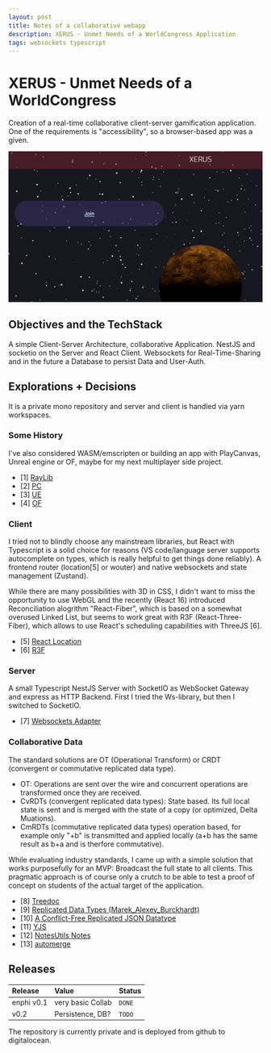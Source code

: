 ```yaml
---
layout: post
title: Notes of a collaborative webapp 
description: XERUS - Unmet Needs of a WorldCongress Application     
tags: websockets typescript
---
```




# XERUS - Unmet Needs of a WorldCongress 

Creation of a real-time collaborative client-server gamification application.
One of the requirements is "accessibility", so a browser-based app was a given.

![](/images/xerus.png)   



## Objectives and the TechStack

A simple Client-Server Architecture, collaborative Application.
NestJS and socketio on the Server and React Client.
Websockets for Real-Time-Sharing and in the future a Database to persist Data and User-Auth.  


## Explorations + Decisions


It is a private mono repository and server and client is handled via yarn workspaces. 

### Some History

I've also considered WASM/emscripten or building an app with PlayCanvas, Unreal engine or OF, maybe for my next multiplayer side project.

- [1] [RayLib](https://github.com/raysan5/raylib/wiki/Working-for-Web-(HTML5))
- [2] [PC](https://playcanvas.com)   
- [3] [UE](https://unrealengine.com)
- [4] [OF](https://openframeworks.cc)


### Client

I tried not to blindly choose any mainstream libraries, but React with Typescript is a solid choice for reasons (VS code/language server supports autocomplete on types, which is really helpful to get things done reliably). 
A frontend router (location[5] or wouter) and native websockets and state management (Zustand). 

While there are many possibilities with 3D in CSS, I didn't want to miss the opportunity to use WebGL and the recently (React 16) introduced Reconciliation alogrithm "React-Fiber", which is based on a somewhat overused Linked List, but seems to work great with R3F (React-Three-Fiber), which allows to use React's scheduling capabilities with ThreeJS [6]. 


- [5] [React Location](https://github.com/tannerlinsley/react-location/blob/main/examples/basic/src/index.tsx)
- [6] [R3F](https://github.com/pmndrs/react-three-fiber) 

### Server

A small Typescript NestJS Server with SocketIO as WebSocket Gateway  and express as HTTP Backend. First I tried the Ws-library, but then I switched to SocketIO.

- [7] [Websockets Adapter](https://docs.nestjs.com/websockets/adapter)


### Collaborative Data

The standard solutions are OT (Operational Transform) or CRDT (convergent or commutative replicated data type).

- OT: Operations are sent over the wire and concurrent operations are transformed once they are received.
- CvRDTs (convergent replicated data types): State based. Its full local state is sent and is merged with the state of a copy (or optimized, Delta Muations). 
- CmRDTs (commutative replicated data types) operation based, for example only "+b" is transmitted and applied locally (a+b has the same result as b+a and is therfore commutative).


While evaluating industry standards, I came up with a simple solution that works purposefully for an MVP: Broadcast the full state to all clients.
This pragmatic approach is of course only a crutch to be able to test a proof of concept on students of the actual target of the application.  



- [8] [Treedoc](https://hal.inria.fr/file/index/docid/445975/filename/icdcs09-treedoc.pdf)
- [9] [Replicated Data Types (Marek_Alexey_Burckhardt)](https://hal.inria.fr/hal-00934311/file/Replicated_Data_Types-_Specification_Verification_Optimality_Marek_Alexey_Burckhardt_popl14.pdf)
- [10] [A Conflict-Free Replicated JSON Datatype](https://arxiv.org/abs/1608.03960)
- [11] [YJS](https://crdt.tech/implementations#yjs-users) 
- [12] [NotesUtils Notes](https://github.com/dunhamsteve/notesutils/blob/master/notes.md)
- [13] [automerge](https://github.com/automerge/automerge)



## Releases

| Release     |      Value          |  Status  |
|:------------|:-------------------|:----------|
| enphi v0.1  |  very basic Collab  |  `DONE`  |
|       v0.2  |  Persistence, DB?    |  `TODO`  |



The repository is currently private and is deployed from github to digitalocean.
